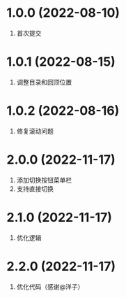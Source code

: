 # 1.0.0 (2022-08-10)
1. 首次提交

# 1.0.1 (2022-08-15)
1. 调整目录和回顶位置

# 1.0.2 (2022-08-16)
1. 修复滚动问题

# 2.0.0 (2022-11-17)
1. 添加切换按钮菜单栏
2. 支持直接切换

# 2.1.0 (2022-11-17)
1. 优化逻辑

# 2.2.0 (2022-11-17)
1. 优化代码（感谢@洋子）
